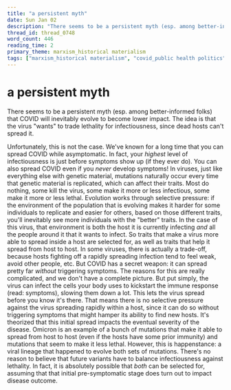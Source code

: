 ```yaml
---
title: "a persistent myth"
date: Sun Jan 02
description: "There seems to be a persistent myth (esp. among better-informed folks) that COVID will inevitably evolve to become lower impact."
thread_id: thread_0748
word_count: 446
reading_time: 2
primary_theme: marxism_historical materialism
tags: ["marxism_historical materialism", "covid_public health politics"]
---
```


# a persistent myth

There seems to be a persistent myth (esp. among better-informed folks) that COVID will inevitably evolve to become lower impact. The idea is that the virus "wants" to trade lethality for infectiousness, since dead hosts can't spread it.

Unfortunately, this is not the case. We've known for a long time that you can spread COVID while asymptomatic. In fact, your *highest* level of infectiousness is just before symptoms show up (if they ever do). You can also spread COVID even if you *never* develop symptoms! In viruses, just like everything else with genetic material, mutations naturally occur every time that genetic material is replicated, which can affect their traits. Most do nothing, some kill the virus, some make it more or less infectious, some make it more or less lethal. Evolution works through selective pressure: if the environment of the population that is evolving makes it harder for some individuals to replicate and easier for others, based on those different traits, you'll inevitably see more individuals with the "better" traits. In the case of this virus, that environment is both the host it is currently infecting *and* all the people around it that it wants to infect. So traits that make a virus more able to spread inside a host are selected for, as well as traits that help it spread from host to host. In some viruses, there is actually a trade-off, because hosts fighting off a rapidly spreading infection tend to feel weak, avoid other people, etc. But COVID has a secret weapon: it can spread pretty far *without* triggering symptoms. The reasons for this are really complicated, and we don't have a complete picture. But put simply, the virus can infect the cells your body uses to kickstart the immune response (read: symptoms), slowing them down a lot. This lets the virus spread before you know it's there. That means there is no selective pressure against the virus spreading rapidly within a host, since it can do so without triggering symptoms that might hamper its ability to find new hosts. It's theorized that this initial spread impacts the eventual severity of the disease. Omicron is an example of a bunch of mutations that make it able to spread from host to host (even if the hosts have some prior immunity) and mutations that seem to make it less lethal. However, this is happenstance: a viral lineage that happened to evolve both sets of mutations. There's no reason to believe that future variants have to balance infectiousness against lethality. In fact, it is absolutely possible that *both* can be selected for, assuming that that initial pre-symptomatic stage does turn out to impact disease outcome.